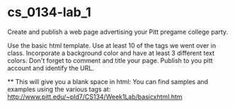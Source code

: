 # cs_0134-lab_1
Create and publish a web page advertising your Pitt pregame college party.

Use the basic html template.
Use at least 10 of the tags we went over in class.
Incorporate a background color and have at least 3 different text colors.
Don't forget to comment and title your page.
Publish to you pitt account and identify the URL.

** This will give you a blank space in html: 
You can find samples and examples using the various tags at: http://www.pitt.edu/~pld7/CS134/Week1Lab/basicxhtml.htm